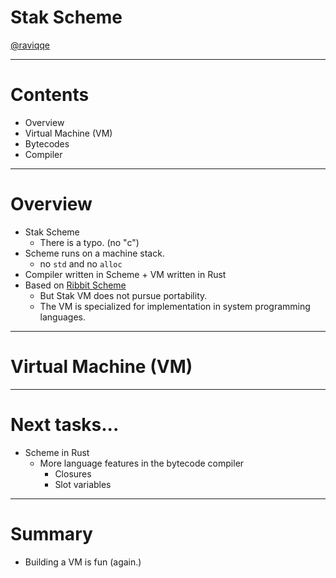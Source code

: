 # Stak Scheme

[@raviqqe](https://github.com/raviqqe)

---

# Contents

- Overview
- Virtual Machine (VM)
- Bytecodes
- Compiler

---

# Overview

- Stak Scheme
  - There is a typo. (no "c")
- Scheme runs on a machine stack.
  - no `std` and no `alloc`
- Compiler written in Scheme + VM written in Rust
- Based on [Ribbit Scheme][ribbit]
  - But Stak VM does not pursue portability.
  - The VM is specialized for implementation in system programming languages.

---

# Virtual Machine (VM)

---

# Next tasks...

- Scheme in Rust
  - More language features in the bytecode compiler
    - Closures
    - Slot variables

---

# Summary

- Building a VM is fun (again.)

[ribbit]: https://github.com/udem-dlteam/ribbit/tree/main
